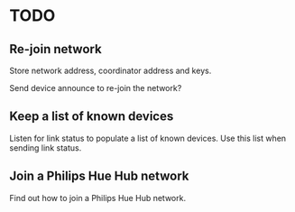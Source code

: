 # TODO

## Re-join network

Store network address, coordinator address and keys.

Send device announce to re-join the network?

## Keep a list of known devices

Listen for link status to populate a list of known devices.
Use this list when sending link status.

## Join a Philips Hue Hub network

Find out how to join a Philips Hue Hub network.
